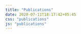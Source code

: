 ```yaml
---
title: "Publications"
date: 2020-07-11T18:17:42+05:45
css: "publications"
js: "publications"
---
```


